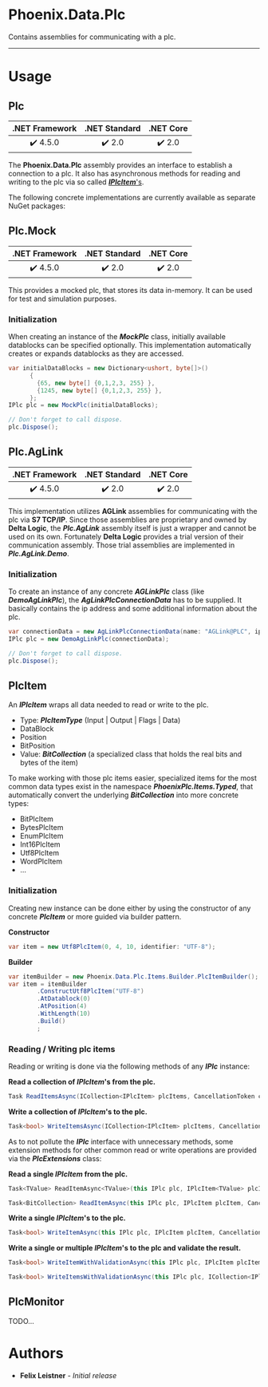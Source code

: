 # Phoenix.Data.Plc

Contains assemblies for communicating with a plc.
___

# Usage

## Plc

| .NET Framework | .NET Standard | .NET Core |
| :-: | :-: | :-: |
| :heavy_check_mark: 4.5.0 | :heavy_check_mark: 2.0 | :heavy_check_mark: 2.0 |

The **Phoenix.Data.Plc** assembly provides an interface to establish a connection to a plc. It also has asynchronous methods for reading and writing to the plc via so called [**_IPlcItem_**'s](#PlcItem).

The following concrete implementations are currently available as separate NuGet packages:

## Plc.Mock

| .NET Framework | .NET Standard | .NET Core |
| :-: | :-: | :-: |
| :heavy_check_mark: 4.5.0 | :heavy_check_mark: 2.0 | :heavy_check_mark: 2.0 |

This provides a mocked plc, that stores its data in-memory. It can be used for test and simulation purposes.

### Initialization

When creating an instance of the **_MockPlc_** class, initially available datablocks can be specified optionally. This implementation automatically creates or expands datablocks as they are accessed. 

``` csharp
var initialDataBlocks = new Dictionary<ushort, byte[]>()
      {
        {65, new byte[] {0,1,2,3, 255} },
        {1245, new byte[] {0,1,2,3, 255} },
      };
IPlc plc = new MockPlc(initialDataBlocks);

// Don't forget to call dispose.
plc.Dispose();
```

## Plc.AgLink

| .NET Framework | .NET Standard | .NET Core |
| :-: | :-: | :-: |
| :heavy_check_mark: 4.5.0 | :heavy_check_mark: 2.0 | :heavy_check_mark: 2.0 |

This implementation utilizes **AGLink** assemblies for communicating with the plc via **S7 TCP/IP**. Since those assemblies are proprietary and owned by **Delta Logic**, the **_Plc.AgLink_** assembly itself is just a wrapper and cannot be used on its own. Fortunately **Delta Logic** provides a trial version of their communication assembly. Those trial assemblies are implemented in **_Plc.AgLink.Demo_**.

### Initialization

To create an instance of any concrete **_AGLinkPlc_** class (like **_DemoAgLinkPlc_**), the **_AgLinkPlcConnectionData_** has to be supplied. It basically contains the ip address and some additional information about the plc.

``` csharp
var connectionData = new AgLinkPlcConnectionData(name: "AGLink@PLC", ip: "127.0.0.2", rack: 0, slot: 0);
IPlc plc = new DemoAgLinkPlc(connectionData);

// Don't forget to call dispose.
plc.Dispose();
```

## PlcItem

An **_IPlcItem_** wraps all data needed to read or write to the plc.
- Type: **_PlcItemType_** (Input | Output | Flags | Data)
- DataBlock
- Position
- BitPosition
- Value: **_BitCollection_** (a specialized class that holds the real bits and bytes of the item)

To make working with those plc items easier, specialized items for the most common data types exist in the namespace **_PhoenixPlc.Items.Typed_**, that automatically convert the underlying **_BitCollection_** into more concrete types:
- BitPlcItem
- BytesPlcItem
- EnumPlcItem
- Int16PlcItem
- Utf8PlcItem
- WordPlcItem
- ...

### Initialization

Creating new instance can be done either by using the constructor of any concrete **_PlcItem_** or more guided via builder pattern.

**Constructor**
``` csharp
var item = new Utf8PlcItem(0, 4, 10, identifier: "UTF-8");
```

**Builder**
``` csharp
var itemBuilder = new Phoenix.Data.Plc.Items.Builder.PlcItemBuilder();
var item = itemBuilder
        .ConstructUtf8PlcItem("UTF-8")
        .AtDatablock(0)
        .AtPosition(4)
        .WithLength(10)
        .Build()
        ;
```

### Reading / Writing plc items

Reading or writing is done via the following methods of any **_IPlc_** instance:

**Read a collection of _IPlcItem_'s from the plc.**
``` csharp
Task ReadItemsAsync(ICollection<IPlcItem> plcItems, CancellationToken cancellationToken = default)
```

**Write a collection of _IPlcItem_'s to the plc.**
``` csharp
Task<bool> WriteItemsAsync(ICollection<IPlcItem> plcItems, CancellationToken cancellationToken = default)
```

As to not pollute the **_IPlc_** interface with unnecessary methods, some extension methods for other common read or write operations are provided via the **_PlcExtensions_** class:

**Read a single _IPlcItem_ from the plc.**
``` csharp
Task<TValue> ReadItemAsync<TValue>(this IPlc plc, IPlcItem<TValue> plcItem, CancellationToken cancellationToken = default)
```
``` csharp
Task<BitCollection> ReadItemAsync(this IPlc plc, IPlcItem plcItem, CancellationToken cancellationToken = default)
```

**Write a single _IPlcItem_'s to the plc.**
``` csharp
Task<bool> WriteItemAsync(this IPlc plc, IPlcItem plcItem, CancellationToken cancellationToken = default)
```

**Write a single or multiple _IPlcItem_'s to the plc and validate the result.**
``` csharp
Task<bool> WriteItemWithValidationAsync(this IPlc plc, IPlcItem plcItem, CancellationToken cancellationToken = default)
```
``` csharp
Task<bool> WriteItemsWithValidationAsync(this IPlc plc, ICollection<IPlcItem> plcItems, CancellationToken cancellationToken = default)
```

## PlcMonitor

TODO...

# Authors

* **Felix Leistner** - _Initial release_